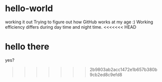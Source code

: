 # hello-world
working it out
Trying to figure out how GitHub works at my age :)
Working efficiency differs during day time and night time.
<<<<<<< HEAD

hello there
=======
yes?
>>>>>>> 2b9803ab2acc1472e1b657b380b9cb2ed8c9efd8
